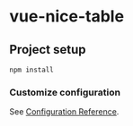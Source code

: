 # vue-nice-table

## Project setup
```
npm install
```

### Customize configuration
See [Configuration Reference](https://cli.vuejs.org/config/).
